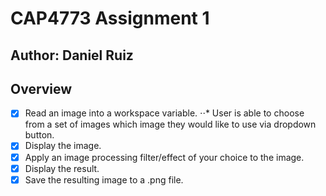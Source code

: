 # CAP4773 Assignment 1
## Author: Daniel Ruiz

## Overview
- [X] Read an image into a workspace variable.
      ⋅⋅* User is able to choose from a set of images which image they would like to use via dropdown button.
- [X] Display the image.
- [X] Apply an image processing filter/effect of your choice to the image.
- [X] Display the result.
- [X] Save the resulting image to a .png file.
